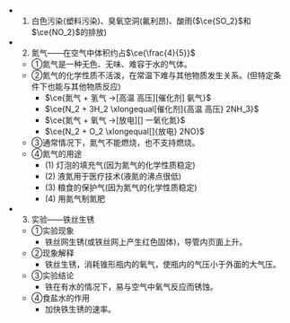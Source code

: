 -
  1. 白色污染(塑料污染)、臭氧空洞(氟利昂)、酸雨($\ce{SO_2}$和$\ce{NO_2}$的排放)
-
  2. 氮气——在空气中体积约占$\ce{\frac{4}{5}}$
	- ①氮气是一种无色、无味、难容于水的气体。
	- ②氮气的化学性质不活泼，在常温下难与其他物质发生关系。(但特定条件下也能与其他物质反应)
		- $\ce{氮气 + 氢气 ->[高温 高压][催化剂] 氨气}$
		- $\ce{N_2 + 3H_2 \xlongequal[催化剂]{高温 高压} 2NH_3}$
		- $\ce{氮气 + 氧气 ->[放电][] 一氧化氮}$
		- $\ce{N_2 + O_2 \xlongequal[]{放电} 2NO}$
	- ③通常情况下，氮气不能燃烧，也不支持燃烧。
	- ④氮气的用途
		- (1) 灯泡的填充气(因为氮气的化学性质稳定)
		- (2) 液氮用于医疗技术(液氮的沸点很低)
		- (3) 粮食的保护气(因为氮气的化学性质稳定)
		- (4) 用氮气制氮肥
-
  3. 实验——铁丝生锈
	- ①实验现象
		- 铁丝网生锈(或铁丝网上产生红色固体)，导管内页面上升。
	- ②现象解释
		- 铁丝生锈，消耗锥形瓶内的氧气，使瓶内的气压小于外面的大气压。
	- ③实验结论
		- 铁在有水的情况下，易与空气中氧气反应而锈蚀。
	- ④食盐水的作用
		- 加快铁生锈的速率。